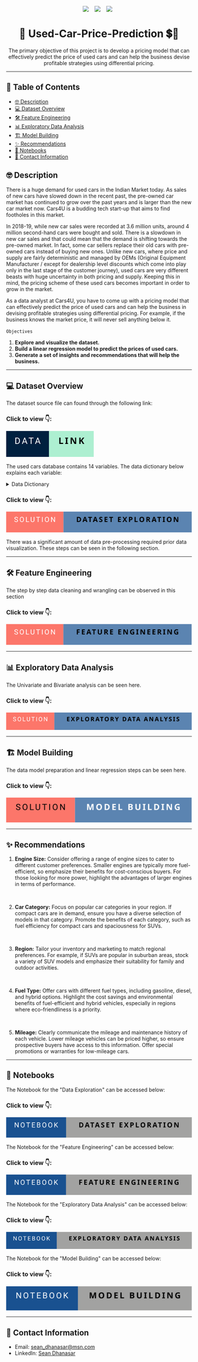 <p align="center">
  <img src="https://forthebadge.com/images/badges/made-with-python.svg" />&nbsp;&nbsp;&nbsp;
  <img src="https://forthebadge.com/images/badges/made-with-markdown.svg" />&nbsp;&nbsp;&nbsp;
  <img src="https://forthebadge.com/images/badges/powered-by-oxygen.svg" />&nbsp;&nbsp;
</p>




<h1 align="center">🚗 Used-Car-Price-Prediction 💲🔮</h1>

<p align="center">The primary objective of this project is to develop a pricing model that can effectively predict the price of used cars and can help the business devise profitable strategies using differential pricing.</p>

---

## 📝 Table of Contents

- [🤓 Description](#description)
- [💻 Dataset Overview](#dataset-overview)
- [🛠️ Feature Engineering](#feature-engineering)
- [📊 Exploratory Data Analysis](#exploratory-data-analysis)
- [🏗️ Model Building](#model-building)
- [✨ Recommendations](#recommendations)
- [📗 Notebooks](#notebooks)
- [📧 Contact Information](#contact-information)

## 🤓 Description <a name = "description"></a>

There is a huge demand for used cars in the Indian Market today. As sales of new cars have slowed down in the recent past, the pre-owned car market has continued to grow over the past years and is larger than the new car market now. Cars4U is a budding tech start-up that aims to find footholes in this market.  

In 2018-19, while new car sales were recorded at 3.6 million units, around 4 million second-hand cars were bought and sold. There is a slowdown in new car sales and that could mean that the demand is shifting towards the pre-owned market. In fact, some car sellers replace their old cars with pre-owned cars instead of buying new ones. Unlike new cars, where price and supply are fairly deterministic and managed by OEMs (Original Equipment Manufacturer / except for dealership level discounts which come into play only in the last stage of the customer journey), used cars are very different beasts with huge uncertainty in both pricing and supply. Keeping this in mind, the pricing scheme of these used cars becomes important in order to grow in the market.   

As a data analyst at Cars4U, you have to come up with a pricing model that can effectively predict the price of used cars and can help the business in devising profitable strategies using differential pricing. For example, if the business knows the market price, it will never sell anything below it. 

`Objectives`

1. **Explore and visualize the dataset.**
2. **Build a linear regression model to predict the prices of used cars.**
3. **Generate a set of insights and recommendations that will help the business.**


---

## 💻 Dataset Overview <a name = "database-overview"></a>

The dataset source file can found through the following link:
### Click to view 👇:

[![Data_link](https://github.com/seandhan/Scale-Model-Cars-Database-Analysis/blob/main/images/Data-LINK-.svg)](https://github.com/seandhan/Used-Car-Price-Prediction/blob/main/data/used_cars_data.csv)

The used cars database contains 14 variables. The data dictionary below explains each variable:

<details>
<summary>Data Dictionary</summary>
<br>

1. `S.No.` : Serial Number
2. `Name` : Name of the car which includes Brand name and Model name
3. `Location` : The location in which the car is being sold or is available for purchase Cities
4. `Year` : Manufacturing year of the car
5. `Kilometers_driven` : The total kilometers driven in the car by the previous owner(s) in KM.
6. `Fuel_Type` : The type of fuel used by the car. (Petrol, Diesel, Electric, CNG, LPG)
7. `Transmission` : The type of transmission used by the car. (Automatic / Manual)
8. `Owner` : Type of ownership
9. `Mileage` : The standard mileage offered by the car company in kmpl or km/kg
10. `Engine` : The displacement volume of the engine in CC.
11. `Power` : The maximum power of the engine in bhp.
12. `Seats` : The number of seats in the car.
13. `New_Price` : The price of a new car of the same model in INR Lakhs.(1 Lakh = 100, 000)
14. `Price` : The price of the used car in INR Lakhs (1 Lakh = 100, 000)

</details>


### Click to view 👇:

[![Data Exploration](https://github.com/seandhan/image_database/blob/main/Solution-Dataset%20Exploration-.svg)](https://github.com/seandhan/Used-Car-Price-Prediction/blob/main/Dataset%20Exploration/ReadMe.md)

There was a significant amount of data pre-processing required prior data visualization. These steps can be seen in the following section.

----

## 🛠️ Feature Engineering <a name = "feature-engineering"></a>

The step by step data cleaning and wrangling can be observed in this section

### Click to view 👇:

[![Feature Engineering](https://github.com/seandhan/image_database/blob/main/Solution-Feature%20Engineering-.svg)](https://github.com/seandhan/Used-Car-Price-Prediction/blob/main/Feature%20Engineering/ReadME.MD)


----

## 📊 Exploratory Data Analysis <a name = "exploratory-data-analysis"></a>

The Univariate and Bivariate analysis can be seen here.

### Click to view 👇:

[![Exploratory Data Analysis](https://github.com/seandhan/image_database/blob/main/Solution-Exploratory%20Data%20Analysis-.svg)](https://github.com/seandhan/Used-Car-Price-Prediction/blob/main/Exploratory%20Data%20Analysis/ReadME.MD)


----

## 🏗️ Model Building <a name = "model-building"></a>

The data model preparation and linear regression steps can be seen here.

### Click to view 👇:

[![Model Building](https://github.com/seandhan/image_database/blob/main/Solution-Model%20Building-.svg)](https://github.com/seandhan/Used-Car-Price-Prediction/blob/main/Model%20Building/README.MD)


----


## ✨ Recommendations <a name = "recommendations"></a>

1. **Engine Size:** Consider offering a range of engine sizes to cater to different customer preferences. Smaller engines are typically more fuel-efficient, so emphasize their benefits for cost-conscious buyers. For those looking for more power, highlight the advantages of larger engines in terms of performance.
<br>

2. **Car Category:** Focus on popular car categories in your region. If compact cars are in demand, ensure you have a diverse selection of models in that category. Promote the benefits of each category, such as fuel efficiency for compact cars and spaciousness for SUVs.
<br>

3. **Region:** Tailor your inventory and marketing to match regional preferences. For example, if SUVs are popular in suburban areas, stock a variety of SUV models and emphasize their suitability for family and outdoor activities.
<br>

4. **Fuel Type:** Offer cars with different fuel types, including gasoline, diesel, and hybrid options. Highlight the cost savings and environmental benefits of fuel-efficient and hybrid vehicles, especially in regions where eco-friendliness is a priority.
<br>

5. **Mileage:** Clearly communicate the mileage and maintenance history of each vehicle. Lower mileage vehicles can be priced higher, so ensure prospective buyers have access to this information. Offer special promotions or warranties for low-mileage cars.



----

## 📗 Notebooks <a name = "notebooks"></a>

The Notebook for the "Data Exploration" can be accessed below:

### Click to view 👇:

[![DataExp Notebook](https://github.com/seandhan/image_database/blob/main/Notebook-Dataset%20Exploration-.svg)](https://github.com/seandhan/Used-Car-Price-Prediction/blob/main/Notebooks/Data%20exploration.ipynb)

The Notebook for the "Feature Engineering" can be accessed below:

### Click to view 👇:

[![Feature Engineering Notebook](https://github.com/seandhan/image_database/blob/main/Notebook-Feature%20engineering-.svg)](https://github.com/seandhan/Used-Car-Price-Prediction/blob/main/Notebooks/Feature_engineering.ipynb)

The Notebook for the "Exploratory Data Analysis" can be accessed below:

### Click to view 👇:

[![EDA Notebook](https://github.com/seandhan/image_database/blob/main/Notebook-Exploratory%20Data%20analysis-.svg)](https://github.com/seandhan/Used-Car-Price-Prediction/blob/main/Notebooks/Exploratory%20Data%20Analysis.ipynb)

The Notebook for the "Model Building" can be accessed below:

### Click to view 👇:

[![Model Building Notebook](https://github.com/seandhan/image_database/blob/main/Notebook-Model%20Building-.svg)](https://github.com/seandhan/Used-Car-Price-Prediction/blob/main/Notebooks/Model_Building.ipynb)

----



## 📧 Contact Information <a name = "contact-information"></a>

- Email: [sean_dhanasar@msn.com](mailto:sean_dhanasar@msn.com)
- LinkedIn: [Sean Dhanasar](https://www.linkedin.com/in/sdhanasar)


